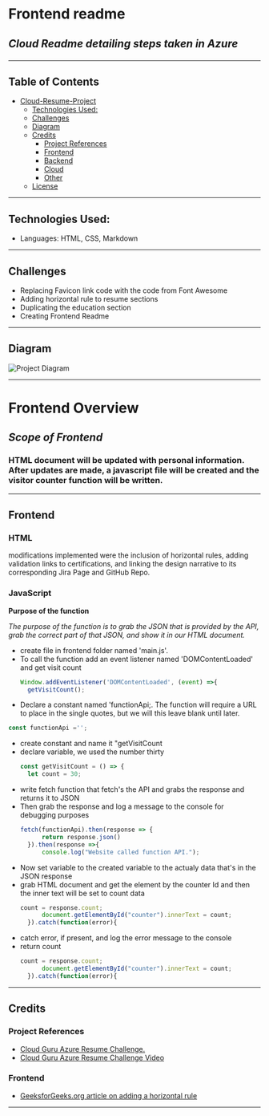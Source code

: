 # Frontend readme
## *Cloud Readme detailing steps taken in Azure*<hr>

## Table of Contents 
- [Cloud-Resume-Project](#cloud-resume-project) 
  - [Technologies Used:](#technologies-used)
  - [Challenges](#challenges)
  - [Diagram](#diagram)
  - [Credits](#credits)
    - [Project References](#project-references)
    - [Frontend](#frontend)
    - [Backend](#backend)
    - [Cloud](#cloud)
    - [Other](#other)
  - [License](#license)

<hr>

## Technologies Used:
- Languages: HTML, CSS, Markdown

<hr>

## Challenges
- Replacing Favicon link code with the code from Font Awesome
- Adding horizontal rule to resume sections
- Duplicating the education section
- Creating Frontend Readme 
<hr>

## Diagram 
![Project Diagram](images/sitemap.png)<hr>

# Frontend Overview
## *Scope of Frontend*
### HTML document will be updated with personal information. After updates are made, a javascript file will be created and the visitor counter function will be written.  

<hr>

## Frontend
### HTML

modifications implemented were the inclusion of horizontal rules, adding validation links to certifications, and linking the design narrative to its corresponding Jira Page and GitHub Repo.

### JavaScript
  **Purpose of the function**

  *The purpose of the function is to grab the JSON that is provided by the API, grab the correct part of that JSON, and show it in our HTML document.* 

- create file in frontend folder named 'main.js'.
- To call the function add an event listener named 'DOMContentLoaded' and get visit count
  ```js
  Window.addEventListener('DOMContentLoaded', (event) =>{
    getVisitCount();
  ```
-  Declare a constant named 'functionApi;. The function will require a URL to place in the single quotes, but we will this leave blank until later.
  ```js
  const functionApi ='';
  ```
- create constant and name it "getVisitCount
- declare variable, we used the number thirty
  ```js
  const getVisitCount = () => {
    let count = 30;
  ```
- write fetch function that fetch's the API and grabs the response and returns it to JSON
- Then grab the response and log a message to the console for debugging purposes
  ```js
  fetch(functionApi).then(response => {
        return response.json()
    }).then(response =>{
        console.log("Website called function API.");
  ```
- Now set variable to the created variable to the actualy data that's in the JSON response
- grab HTML document and get the element by the counter Id and then the inner text will be set to count data
  ```js
  count = response.count;
        document.getElementById("counter").innerText = count;
    }).catch(function(error){
  ```
- catch error, if present, and log the error message to the console
- return count
  ```js
  count = response.count;
        document.getElementById("counter").innerText = count;
    }).catch(function(error){
  ```

<hr>

## Credits

### Project References

- <a href="https://github.com/madebygps/cgc-azure-resume">Cloud Guru Azure Resume Challenge.</a>
- <a href="https://www.youtube.com/watch?v=ieYrBWmkfno&t=281s">Cloud Guru Azure Resume Challenge Video</a>
  
### Frontend
- <a href="https://www.geeksforgeeks.org/html-hr-tag/">GeeksforGeeks.org article on adding a horizontal rule</a> 
<hr>